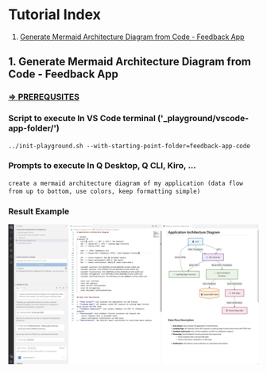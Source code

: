 # Tutorial Index
1. [Generate Mermaid Architecture Diagram from Code - Feedback App](#1-generate-mermaid-architecture-diagram-from-code---feedback-app)

## 1. Generate Mermaid Architecture Diagram from Code - Feedback App

### [=> PREREQUSITES](../README.md#prerequisites)

### Script to execute In VS Code terminal ('_playground/vscode-app-folder/')
```
../init-playground.sh --with-starting-point-folder=feedback-app-code
```

### Prompts to execute In Q Desktop, Q CLI, Kiro, ...
```
create a mermaid architecture diagram of my application (data flow from up to bottom, use colors, keep formatting simple)
```

### Result Example
![mermaid architecture diagram from code](./screenshots/mermaid-architecture-diagram-from-code.png)

